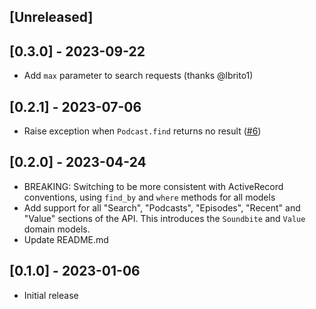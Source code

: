 ## [Unreleased]

## [0.3.0] - 2023-09-22

* Add `max` parameter to search requests (thanks @lbrito1)

## [0.2.1] - 2023-07-06

* Raise exception when `Podcast.find` returns no result ([#6](https://github.com/jasonyork/podcast-index/issues/6))

## [0.2.0] - 2023-04-24

* BREAKING: Switching to be more consistent with ActiveRecord conventions, using `find_by` and `where` methods for all models
* Add support for all "Search", "Podcasts", "Episodes", "Recent" and "Value" sections of the API.  This introduces the `Soundbite` and `Value` domain models.
* Update README.md

## [0.1.0] - 2023-01-06

- Initial release
